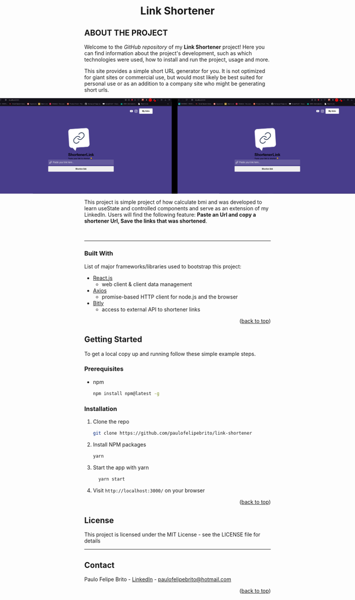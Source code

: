 <div id="top"></div>


<h1 align="center">
    Link Shortener
</h1>


## ABOUT THE PROJECT

<!-- ABOUT THE PROJECT -->
Welcome to the _GitHub repository_ of my **Link Shortener** project! Here you can find information about the project's development, such as which technologies were used, how to install and run the project, usage and more.

This site provides a simple short URL generator for you. It is not optimized for giant sites or commercial use, but would most likely be best suited for personal use or as an addition to a company site who might be generating short urls.

<div align="center">

<p style="display: flex; align-items: flex-start; justify-content: center;">
  <img alt="linkshortener" title="#linkshortener" src="./assets/demo.gif" > 
  <img alt="notfound" title="#notfound" src="./assets/notFound.gif" > 

</p>
</div>

This project is simple project of how calculate bmi and was developed to learn useState and controlled components and serve as an extension of my LinkedIn. Users will find the following feature: **Paste an Url and copy a shortener Url, Save the links that was shortened**.

<br />

---

### Built With

List of major frameworks/libraries used to bootstrap this project:

* [React.js](https://reactjs.org/)
    - web client & client data management
* [Axios](https://axios-http.com/)
    - promise-based HTTP client for node.js and the browser
* [Bitly](https://api-ssl.bitly.com)
    - access to external API to shortener links
  
<p align="right">(<a href="#top">back to top</a>)</p>


<!-- GETTING STARTED -->
## Getting Started

To get a local copy up and running follow these simple example steps.

### Prerequisites

* npm
  ```sh
  npm install npm@latest -g
  ```

### Installation

1. Clone the repo
   ```sh
   git clone https://github.com/paulofelipebrito/link-shortener
   ```
2. Install NPM packages
   ```sh
   yarn 
   ```
3. Start the app with yarn
   ```sh
     yarn start
   ```
   
4. Visit `http://localhost:3000/` on your browser


<p align="right">(<a href="#top">back to top</a>)</p>

## License

This project is licensed under the MIT License - see the LICENSE file for details

---

<!-- CONTACT -->
## Contact

Paulo Felipe Brito - [LinkedIn](https://www.linkedin.com/in/paulofelipebrito/) - paulofelipebrito@hotmail.com

<p align="right">(<a href="#top">back to top</a>)</p>

[nodejs]: https://nodejs.org/
[React.js]:(https://reactjs.org/)
[vscode]: https://code.visualstudio.com/
[vceditconfig]: https://marketplace.visualstudio.com/items?itemName=EditorConfig.EditorConfig
[license]: https://opensource.org/licenses/MIT
[vceslint]: https://marketplace.visualstudio.com/items?itemName=dbaeumer.vscode-eslint
